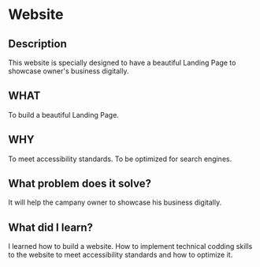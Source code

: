 # Website
## Description
This website is specially designed to have a beautiful Landing Page to showcase owner's business digitally.
## WHAT
To build a beautiful Landing Page.
## WHY
To meet accessibility standards.
To be optimized for search engines.
## What problem does it solve?
It will help the campany owner to showcase his business digitally.
## What did I learn?
I learned how to build a website.
How to implement technical codding skills to the website to meet accessibility standards and how to optimize it.
